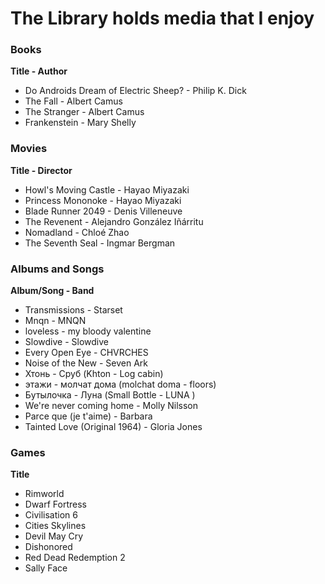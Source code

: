 # The Library holds media that I enjoy
### Books
**Title - Author**
-   Do Androids Dream of Electric Sheep? - Philip K. Dick
-   The Fall - Albert Camus
-   The Stranger - Albert Camus
-   Frankenstein - Mary Shelly

### Movies
**Title - Director**
-   Howl's Moving Castle - Hayao Miyazaki
-   Princess Mononoke - Hayao Miyazaki
-   Blade Runner 2049 - Denis Villeneuve
-   The Revenent - Alejandro González Iñárritu
-   Nomadland - Chloé Zhao
-   The Seventh Seal - Ingmar Bergman

### Albums and Songs
**Album/Song - Band**
-   Transmissions - Starset
-   Mnqn - MNQN
-   loveless - my bloody valentine
-   Slowdive - Slowdive
-   Every Open Eye - CHVRCHES
-   Noise of the New - Seven Ark
-   Хтонь - Сруб (Khton - Log cabin)
-   этажи - молчат дома (molchat doma - floors)
-   Бутылочка - Луна (Small Bottle - LUNA )
-   We're never coming home - Molly Nilsson
-   Parce que (je t'aime) - Barbara
-   Tainted Love (Original 1964) - Gloria Jones


### Games
**Title**
-   Rimworld
-   Dwarf Fortress
-   Civilisation 6
-   Cities Skylines
-   Devil May Cry
-   Dishonored
-   Red Dead Redemption 2
-   Sally Face